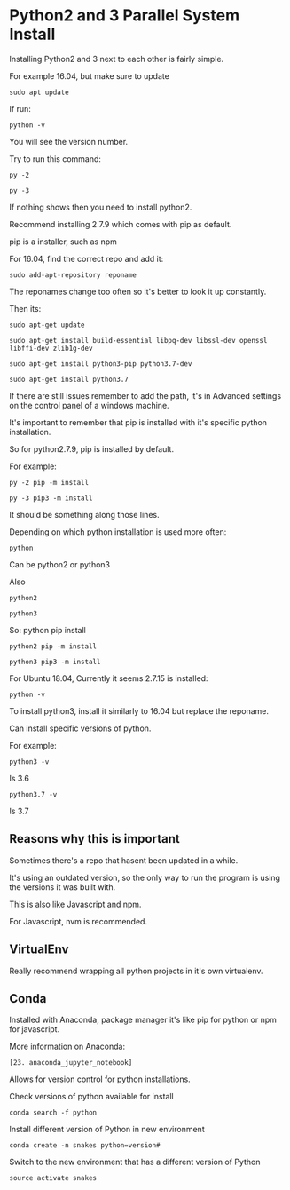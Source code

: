 # Python2 and 3 Parallel System Install

Installing Python2 and 3 next to each other is fairly simple.

For example 16.04, but make sure to update

	sudo apt update

If run:

	python -v

You will see the version number.

Try to run this command:

	py -2

	py -3

If nothing shows then you need to install python2.

Recommend installing 2.7.9 which comes with pip as default.

pip is a installer, such as npm

For 16.04, find the correct repo and add it:

	sudo add-apt-repository reponame

The reponames change too often so it's better to look it up constantly.

Then its:

	sudo apt-get update

	sudo apt-get install build-essential libpq-dev libssl-dev openssl libffi-dev zlib1g-dev

	sudo apt-get install python3-pip python3.7-dev

	sudo apt-get install python3.7

If there are still issues remember to add the path, it's in Advanced settings on the control panel of a windows machine.

It's important to remember that pip is installed with it's specific python installation.

So for python2.7.9, pip is installed by default.

For example:

	py -2 pip -m install 

	py -3 pip3 -m install

It should be something along those lines.

Depending on which python installation is used more often:

	python

Can be python2 or python3

Also

	python2

	python3

So:
	python pip install

	python2 pip -m install

	python3 pip3 -m install

For Ubuntu 18.04, Currently it seems 2.7.15 is installed:

	python -v

To install python3, install it similarly to 16.04 but replace the reponame.

Can install specific versions of python.

For example:

	python3 -v

Is 3.6

	python3.7 -v 

Is 3.7

## Reasons why this is important

Sometimes there's a repo that hasent been updated in a while.

It's using an outdated version, so the only way to run the program is using the versions it was built with.

This is also like Javascript and npm.

For Javascript, nvm is recommended.

## VirtualEnv

Really recommend wrapping all python projects in it's own virtualenv.

## Conda

Installed with Anaconda, package manager it's like pip for python or npm for javascript.

More information on Anaconda:

	[23. anaconda_jupyter_notebook]

Allows for version control for python installations.

Check versions of python available for install

	conda search -f python

Install different version of Python in new environment

	conda create -n snakes python=version#

Switch to the new environment that has a different version of Python

	source activate snakes